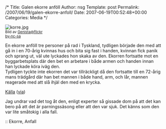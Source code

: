 /*
 Title: Galen ekorre anföll
 Author: nsg
 Template: post
 Permalink: /2007/06/19/galen-ekorre-anfoll/
 Date: 2007-06-19T00:52:48+00:00
 Categories: Media
*/
<div class="left">
  <img src='http://cdn.junkpile.se/2007/06/korre.jpg' alt='korre.jpg' /><br /> <small>Bild av <a href="http://www.flickr.com/photos/genista/565361657/">Genista@flickr</a><br /><a href="http://creativecommons.org/licenses/by-nc-sa/2.0/deed.sv">by-nc-sa</a></small>
</div>

En ekorre anföll tre personer på rad i Tyskland, tydligen började den med att gå in i en 70-årig kvinnas hus och bita sig fast i handen, kvinnan fick panik och sprang ut, väl ute lyckades hon skaka av den. Ekorren fortsatte mot en byggarbetsplats där den bet en arbetare i både armen och handen innan han lyckade köra iväg den.  
Tydligen tyckte inte ekorren det var tillräckligt då den fortsatte till en 72-årig mans trädgård där han bet mannen i både hand, arm, och lår, mannen reagerade med att slå ihjäl den med en krycka.

[Källa][1] ([via][2])

Jag undrar vad det tog åt den, enligt experter så gissade dom på att det kan bero på att det är parningssäsong eller att den var sjuk. Det känns som den var lite småtokig i alla fall.

:: Ekorre, Anfall

<small></small>

 [1]: http://today.reuters.co.uk/news/articlenews.aspx?type=oddlyEnoughNews&#038;storyid=2007-06-14T121225Z_01_L14321710_RTRIDST_0_OUKOE-UK-GERMANY-SQUIRREL.XML
 [2]: http://djur.feber.se/feber/art/22363/ekorre_gr_brsrkargng_i_tysklan/